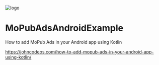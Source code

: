 ![logo](https://i.imgur.com/Dv73hCk.png)
# MoPubAdsAndroidExample
How to add MoPub Ads in your Android app using Kotlin

https://johncodeos.com/how-to-add-mopub-ads-in-your-android-app-using-kotlin/
